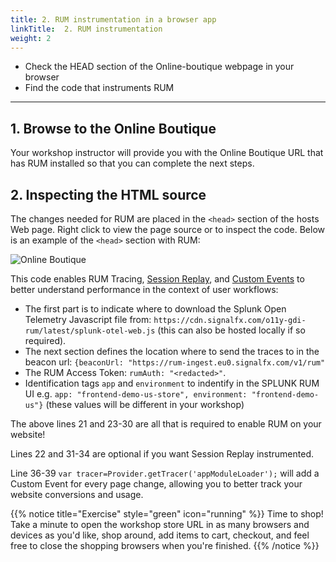 ```yaml
---
title: 2. RUM instrumentation in a browser app
linkTitle:  2. RUM instrumentation
weight: 2
---
```


* Check the HEAD section of the Online-boutique webpage in your browser
* Find the code that instruments RUM

---

## 1. Browse to the Online Boutique

Your workshop instructor will provide you with the Online Boutique URL that has RUM installed so that you can complete the next steps.

## 2.  Inspecting the HTML source

The changes needed for RUM are placed in the `<head>` section of the hosts Web page. Right click to view the page source or to inspect the code. Below is an example of the `<head>` section with RUM:

![Online Boutique](../images/rum-inst.png)

This code enables RUM Tracing, [Session Replay](https://docs.splunk.com/observability/en/rum/rum-session-replay.html), and [Custom Events](https://docs.splunk.com/observability/en/rum/RUM-custom-events.html) to better understand performance in the context of user workflows:

* The first part is to indicate where to download the Splunk Open Telemetry Javascript file from: `https://cdn.signalfx.com/o11y-gdi-rum/latest/splunk-otel-web.js` (this can also be hosted locally if so required).
* The next section defines the location where to send the traces to in the beacon url: `{beaconUrl: "https://rum-ingest.eu0.signalfx.com/v1/rum"`
* The RUM Access Token:  `rumAuth: "<redacted>"`.
* Identification tags `app` and `environment` to indentify in the SPLUNK RUM UI e.g.  `app: "frontend-demo-us-store", environment: "frontend-demo-us"}` (these values will be different in your workshop)

The above lines 21 and 23-30 are all that is required to enable RUM on your website!

Lines 22 and 31-34 are optional if you want Session Replay instrumented.

Line 36-39 `var tracer=Provider.getTracer('appModuleLoader');` will add a Custom Event for every page change, allowing you to better track your website conversions and usage.  

{{% notice title="Exercise" style="green" icon="running" %}}
Time to shop! Take a minute to open the workshop store URL in as many browsers and devices as you'd like, shop around, add items to cart, checkout, and feel free to close the shopping browsers when you're finished.
{{% /notice %}}